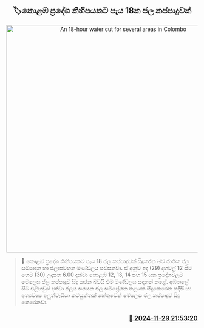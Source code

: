 <p align='center'><b><h2 align='center' title='An 18-hour water cut for several areas in Colombo'>🏷කොළඹ ප්‍රදේශ කිහිපයකට පැය 18ක ජල කප්පාදුවක්</h2></b></p>
<p align='center'><img src='https://helakuru.sgp1.cdn.digitaloceanspaces.com/esana/images/lib/water-cut-thumb.jpg' width='600' alt='An 18-hour water cut for several areas in Colombo'></p>

>📝 කොළඹ ප්‍රදේශ කිහිපයකට පැය 18 ජල කප්පාදුවක් සිදුකරන බව ජාතික ජල සම්පාදන හා ජලාපවහන මණ්ඩලය පවසනවා.
ඒ අනුව අද (29) දහවල් 12 සිට හෙට (30) උදෑසන 6.00 දක්වා කොළඹ 12, 13, 14 සහ 15 යන ප්‍රදේශවලට මෙලෙස ජල කප්පාදුව සිදු කරන බවයි එම මණ්ඩලය සඳහන් කළේ.
අඹතලේ සිට එළිහවුස් දක්වා ජලය සපයන ජල සම්ප්‍රේශන නළයක සිදුකෙරෙන හදිසි හා අත්‍යවශ්‍ය අලුත්වැඩියා කටයුත්තක් හේතුවෙන් මෙලෙස ජල කප්පාදුව සිදු කෙරෙනවා.


<h3 align='right'><a href='https://www.helakuru.lk/esana/p/105569/'>📅 2024-11-29 21:53:20</a></h3>
